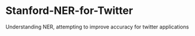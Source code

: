 # Stanford-NER-for-Twitter
Understanding NER, attempting to improve accuracy for twitter applications

